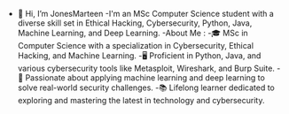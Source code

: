 - 👋 Hi, I’m JonesMarteen
-I'm an MSc Computer Science student with a diverse skill set in Ethical Hacking, Cybersecurity, Python, Java, Machine Learning, and Deep Learning.
-About Me :
-🎓 MSc in Computer Science with a specialization in Cybersecurity, Ethical Hacking, and Machine Learning.
-🖥️ Proficient in Python, Java, and various cybersecurity tools like Metasploit, Wireshark, and Burp Suite.
-🤖 Passionate about applying machine learning and deep learning to solve real-world security challenges.
-📚 Lifelong learner dedicated to exploring and mastering the latest in technology and cybersecurity.

<!---
JonesMarteen/JonesMarteen is a ✨ special ✨ repository because its `README.md` (this file) appears on your GitHub profile.
You can click the Preview link to take a look at your changes.
--->
